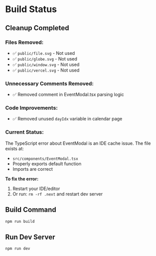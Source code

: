 # Build Status

## Cleanup Completed

### Files Removed:

- ✅ `public/file.svg` - Not used
- ✅ `public/globe.svg` - Not used
- ✅ `public/window.svg` - Not used
- ✅ `public/vercel.svg` - Not used

### Unnecessary Comments Removed:

- ✅ Removed comment in EventModal.tsx parsing logic

### Code Improvements:

- ✅ Removed unused `dayIdx` variable in calendar page

### Current Status:

The TypeScript error about EventModal is an IDE cache issue. The file exists at:

- `src/components/EventModal.tsx`
- Properly exports default function
- Imports are correct

**To fix the error:**

1. Restart your IDE/editor
2. Or run: `rm -rf .next` and restart dev server

## Build Command

```bash
npm run build
```

## Run Dev Server

```bash
npm run dev
```
